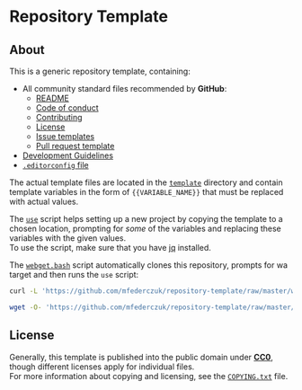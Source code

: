 <!--
  Copyright (c) 2023 Michael Federczuk
  SPDX-License-Identifier: CC-BY-SA-4.0
-->

# Repository Template #

## About ##

This is a generic repository template, containing:

* All community standard files recommended by **GitHub**:
  * [README](template/README.md)
  * [Code of conduct](template/CODE_OF_CONDUCT.md)
  * [Contributing](template/CONTRIBUTING.md)
  * [License](template/COPYING.txt)
  * [Issue templates](template/.github/ISSUE_TEMPLATE)
  * [Pull request template](template/.github/pull_request_template.md)
* [Development Guidelines](template/DEVELOPING.md)
* [`.editorconfig` file](template/.editorconfig)

The actual template files are located in the [`template`](template) directory and contain template variables in the form
of `{{VARIABLE_NAME}}` that must be replaced with actual values.

The [`use`](use) script helps setting up a new project by copying the template to a chosen location, prompting for
*some* of the variables and replacing these variables with the given values.  
To use the script, make sure that you have [jq] installed.

The [`webget.bash`](webget.bash) script automatically clones this repository, prompts for wa target and then runs
the `use` script:

```sh
curl -L 'https://github.com/mfederczuk/repository-template/raw/master/webget.bash' | bash
```

```sh
wget -O- 'https://github.com/mfederczuk/repository-template/raw/master/webget.bash' | bash
```

[jq]: <https://github.com/stedolan/jq> "stedolan/jq: Command-line JSON processor"

## License ##

Generally, this template is published into the public domain under [**CC0**](LICENSES/CC0-1.0.txt), though different
licenses apply for individual files.  
For more information about copying and licensing, see the [`COPYING.txt`](COPYING.txt) file.
